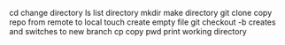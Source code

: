 cd change directory
ls list directory
mkdir make directory
git clone copy repo from remote to local
touch create empty file
git checkout -b creates and switches to new branch
cp copy
pwd print working directory